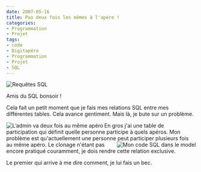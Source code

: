 ```yaml
---
date: 2007-05-16
title: Pas deux fois les mêmes à l'apéro !
categories:
- Programmation
- Projet
tags:
- code
- Digitapéro
- Programmation
- Projet
- SQL
---
```

<img src="https://dlgjp9x71cipk.cloudfront.net/2007/05/exclusiviteapero.JPG" alt="Requêtes SQL" />

Amis du SQL bonsoir !

Cela fait un petit moment que je fais mes relations SQL entre mes différentes tables. Cela avance gentiment.  Mais là, je bute sur un problème.

<!--more-->

<a title="L’admin va deux fois au même apéro" href="https://dlgjp9x71cipk.cloudfront.net/2007/05/exclusiviteapero2.png"><img title="L’admin va deux fois au même apéro" src="https://dlgjp9x71cipk.cloudfront.net/2007/05/exclusiviteapero2.miniature.png" alt="L’admin va deux fois au même apéro" align="left" /></a>En gros j'ai une table de participation qui définit quelle personne participe à quels apéros. Mon problème est qu'actuellement une personne peut participer plusieurs fois au même apéro. <a title="Mon code SQL dans le model" href="https://dlgjp9x71cipk.cloudfront.net/2007/05/exclusiviteapero3.png"><img title="Mon code SQL dans le model" src="https://dlgjp9x71cipk.cloudfront.net/2007/05/exclusiviteapero3.miniature.png" alt="Mon code SQL dans le model" align="right" /></a>Le clonage n'étant pas encore pratiqué couramment, je dois rendre cette relation exclusive.

Le premier qui arrive à me dire comment, je lui fais un bec.
